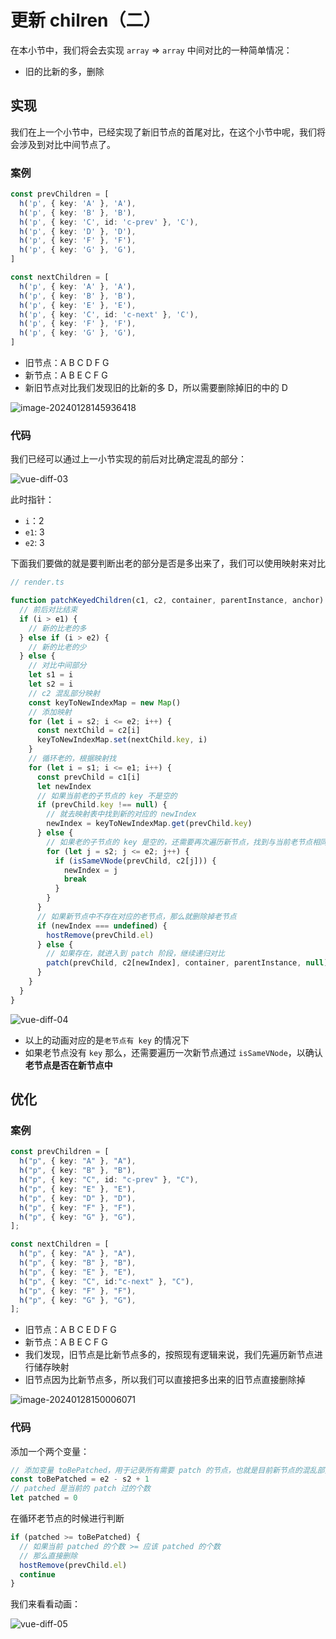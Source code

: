 # 更新 chilren（二）

在本小节中，我们将会去实现 `array` => `array` 中间对比的一种简单情况：

- 旧的比新的多，删除

## 实现

我们在上一个小节中，已经实现了新旧节点的首尾对比，在这个小节中呢，我们将会涉及到对比中间节点了。

### 案例

```ts
const prevChildren = [
  h('p', { key: 'A' }, 'A'),
  h('p', { key: 'B' }, 'B'),
  h('p', { key: 'C', id: 'c-prev' }, 'C'),
  h('p', { key: 'D' }, 'D'),
  h('p', { key: 'F' }, 'F'),
  h('p', { key: 'G' }, 'G'),
]

const nextChildren = [
  h('p', { key: 'A' }, 'A'),
  h('p', { key: 'B' }, 'B'),
  h('p', { key: 'E' }, 'E'),
  h('p', { key: 'C', id: 'c-next' }, 'C'),
  h('p', { key: 'F' }, 'F'),
  h('p', { key: 'G' }, 'G'),
]
```

- 旧节点：A B C D F G
- 新节点：A B E C F G
- 新旧节点对比我们发现旧的比新的多 D，所以需要删除掉旧的中的 D

![image-20240128145936418](https://qn.huat.xyz/mac/202401281459461.png)



### 代码

我们已经可以通过上一小节实现的前后对比确定混乱的部分：

![vue-diff-03](https://qn.huat.xyz/mac/202401281439992.gif)



此时指针：

- `i`：2
- `e1`: 3
- `e2`: 3

下面我们要做的就是要判断出老的部分是否是多出来了，我们可以使用映射来对比

```ts
// render.ts

function patchKeyedChildren(c1, c2, container, parentInstance, anchor) {
  // 前后对比结束
  if (i > e1) {
    // 新的比老的多
  } else if (i > e2) {
    // 新的比老的少
  } else {
    // 对比中间部分
    let s1 = i
    let s2 = i
    // c2 混乱部分映射
    const keyToNewIndexMap = new Map()
    // 添加映射
    for (let i = s2; i <= e2; i++) {
      const nextChild = c2[i]
      keyToNewIndexMap.set(nextChild.key, i)
    }
    // 循环老的，根据映射找
    for (let i = s1; i <= e1; i++) {
      const prevChild = c1[i]
      let newIndex
      // 如果当前老的子节点的 key 不是空的
      if (prevChild.key !== null) {
        // 就去映射表中找到新的对应的 newIndex
        newIndex = keyToNewIndexMap.get(prevChild.key)
      } else {
        // 如果老的子节点的 key 是空的，还需要再次遍历新节点，找到与当前老节点相同的 VNode，并将其索引赋给 j
        for (let j = s2; j <= e2; j++) {
          if (isSameVNode(prevChild, c2[j])) {
            newIndex = j
            break
          }
        }
      }
      // 如果新节点中不存在对应的老节点，那么就删除掉老节点
      if (newIndex === undefined) {
        hostRemove(prevChild.el)
      } else {
        // 如果存在，就进入到 patch 阶段，继续递归对比
        patch(prevChild, c2[newIndex], container, parentInstance, null)
      }
    }
  }
}
```

![vue-diff-04](https://qn.huat.xyz/mac/202401281440806.gif)



- 以上的动画对应的是`老节点有 key` 的情况下
- 如果老节点没有 `key` 那么，还需要遍历一次新节点通过 `isSameVNode`，以确认**老节点是否在新节点中**

## 优化

### 案例

```ts
const prevChildren = [
  h("p", { key: "A" }, "A"),
  h("p", { key: "B" }, "B"),
  h("p", { key: "C", id: "c-prev" }, "C"),
  h("p", { key: "E" }, "E"),
  h("p", { key: "D" }, "D"),
  h("p", { key: "F" }, "F"),
  h("p", { key: "G" }, "G"),
];

const nextChildren = [
  h("p", { key: "A" }, "A"),
  h("p", { key: "B" }, "B"),
  h("p", { key: "E" }, "E"),
  h("p", { key: "C", id:"c-next" }, "C"),
  h("p", { key: "F" }, "F"),
  h("p", { key: "G" }, "G"),
];
```

- 旧节点：A B C E D F G
- 新节点：A B E C F G
- 我们发现，旧节点是比新节点多的，按照现有逻辑来说，我们先遍历新节点进行储存映射
- 旧节点因为比新节点多，所以我们可以直接把多出来的旧节点直接删除掉

![image-20240128150006071](https://qn.huat.xyz/mac/202401281500105.png)



### 代码

添加一个两个变量：

```ts
// 添加变量 toBePatched，用于记录所有需要 patch 的节点，也就是目前新节点的混乱部分的个数
const toBePatched = e2 - s2 + 1
// patched 是当前的 patch 过的个数
let patched = 0
```

在循环老节点的时候进行判断

```ts
if (patched >= toBePatched) {
  // 如果当前 patched 的个数 >= 应该 patched 的个数
  // 那么直接删除
  hostRemove(prevChild.el)
  continue
}
```

我们来看看动画：

![vue-diff-05](https://qn.huat.xyz/mac/202401281442120.gif)



